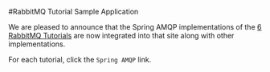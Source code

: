 #RabbitMQ Tutorial Sample Application

We are pleased to announce that the Spring AMQP implementations of the [6 RabbitMQ Tutorials][1] are now integrated into that site along with other implementations.

[1]: https://www.rabbitmq.com/getstarted.html

For each tutorial, click the `Spring AMQP` link.
